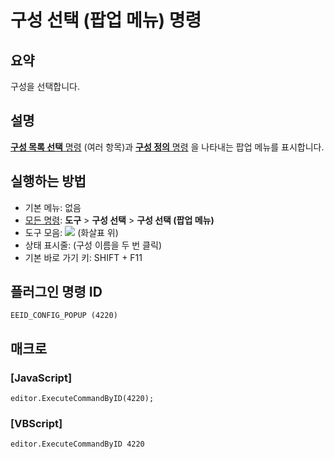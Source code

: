 # 구성 선택 (팝업 메뉴) 명령

## 요약

구성을 선택합니다.

## 설명

[**구성 목록 선택** 명령](select_config) (여러 항목)과 [**구성 정의** 명령](config) 을 나타내는 팝업 메뉴를 표시합니다.

## 실행하는 방법

- 기본 메뉴: 없음
- [모든 명령](all_commands): **도구** >
**구성 선택** \> **구성 선택 (팝업 메뉴)**
- 도구 모음: ![](../../images/configpopup..png) (화살표 위)
- 상태 표시줄: (구성 이름을 두 번 클릭)
- 기본 바로 가기 키: SHIFT + F11

## 플러그인 명령 ID

```
EEID_CONFIG_POPUP (4220)
```

## 매크로

### \[JavaScript\]

```
editor.ExecuteCommandByID(4220);
```

### \[VBScript\]

```
editor.ExecuteCommandByID 4220
```

